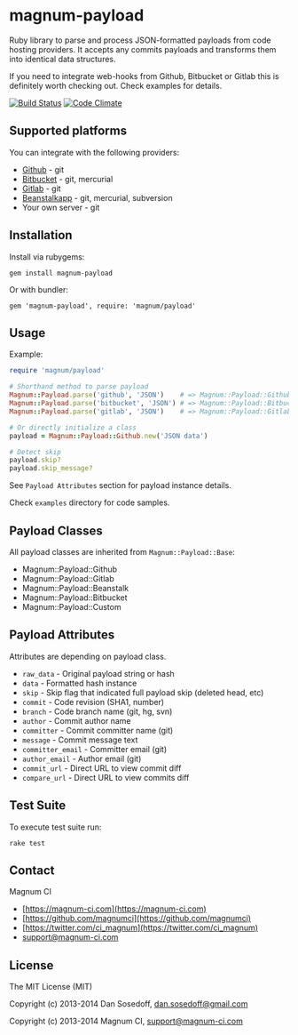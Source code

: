# magnum-payload

Ruby library to parse and process JSON-formatted payloads from code hosting providers. 
It accepts any commits payloads and transforms them into identical data structures. 

If you need to integrate web-hooks from Github, Bitbucket or Gitlab this is definitely
worth checking out. Check examples for details.

[![Build Status](https://magnum-ci.com/status/1f87bb33961c21de5940142e86a741f1.png)](https://magnum-ci.com/public/0cb3a398347ebeeb90fb/builds) [![Code Climate](https://codeclimate.com/github/magnumci/magnum-payload.png)](https://codeclimate.com/github/magnumci/magnum-payload)

## Supported platforms

You can integrate with the following providers:

- [Github](https://github.com) - git
- [Bitbucket](https://bitbucket.org) - git, mercurial
- [Gitlab](http://gitlab.org/) - git
- [Beanstalkapp](http://beanstalkapp.com/) - git, mercurial, subversion
- Your own server - git

## Installation

Install via rubygems:

```
gem install magnum-payload
```

Or with bundler:

```
gem 'magnum-payload', require: 'magnum/payload'
```

## Usage

Example:

```ruby
require 'magnum/payload'

# Shorthand method to parse payload
Magnum::Payload.parse('github', 'JSON')    # => Magnum::Payload::Github
Magnum::Payload.parse('bitbucket', 'JSON') # => Magnum::Payload::Bitbucket
Magnum::Payload.parse('gitlab', 'JSON')    # => Magnum::Payload::Gitlab

# Or directly initialize a class
payload = Magnum::Payload::Github.new('JSON data')

# Detect skip
payload.skip?
payload.skip_message?
```

See `Payload Attributes` section for payload instance details.

Check `examples` directory for code samples.

## Payload Classes

All payload classes are inherited from `Magnum::Payload::Base`:

- Magnum::Payload::Github
- Magnum::Payload::Gitlab
- Magnum::Payload::Beanstalk
- Magnum::Payload::Bitbucket
- Magnum::Payload::Custom

## Payload Attributes

Attributes are depending on payload class.

- `raw_data`        - Original payload string or hash
- `data`            - Formatted hash instance
- `skip`            - Skip flag that indicated full payload skip (deleted head, etc)
- `commit`          - Code revision (SHA1, number)
- `branch`          - Code branch name (git, hg, svn)
- `author`          - Commit author name
- `committer`       - Commit committer name (git)
- `message`         - Commit message text
- `committer_email` - Committer email (git)
- `author_email`    - Author email (git)
- `commit_url`      - Direct URL to view commit diff
- `compare_url`     - Direct URL to view commits diff

## Test Suite

To execute test suite run:

```
rake test
```

## Contact

Magnum CI

- [https://magnum-ci.com](https://magnum-ci.com)
- [https://github.com/magnumci](https://github.com/magnumci)
- [https://twitter.com/ci_magnum](https://twitter.com/ci_magnum)
- [support@magnum-ci.com](mailto:support@magnum-ci.com)

## License

The MIT License (MIT)

Copyright (c) 2013-2014 Dan Sosedoff, <dan.sosedoff@gmail.com>

Copyright (c) 2013-2014 Magnum CI, <support@magnum-ci.com>
